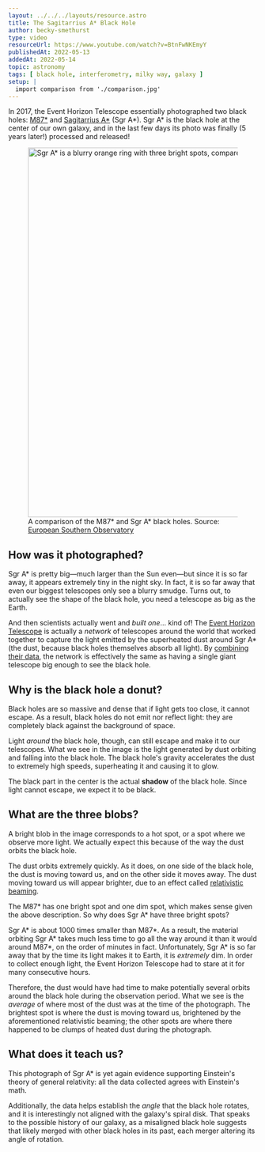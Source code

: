 ```yaml
---
layout: ../../../layouts/resource.astro
title: The Sagitarrius A* Black Hole
author: becky-smethurst
type: video
resourceUrl: https://www.youtube.com/watch?v=BtnFwNKEmyY
publishedAt: 2022-05-13
addedAt: 2022-05-14
topic: astronomy
tags: [ black hole, interferometry, milky way, galaxy ]
setup: |
  import comparison from './comparison.jpg'
---
```


In 2017, the Event Horizon Telescope essentially photographed two black holes: [M87*](https://en.wikipedia.org/wiki/Messier_87#Supermassive_black_hole_M87*) and [Sagitarrius A*](https://en.wikipedia.org/wiki/Sagittarius_A*) (<abbr>Sgr A*</abbr>). Sgr A* is the black hole at the center of our own galaxy, and in the last few days its photo was finally (5 years later!) processed and released!

<figure>
    <img-popout>
        <img src={comparison} alt="Sgr A* is a blurry orange ring with three bright spots, compared to the much larger M87* and its single bright spot." width="1280" height="748" />
    <img-popout>
    <figcaption>A comparison of the M87* and Sgr A* black holes. Source: <a href="https://www.eso.org/public/blog/spot-the-difference-sagittarius-a-m87/">European Southern Observatory</a></figcaption>
</figure>

## How was it photographed?

Sgr A* is pretty big—much larger than the Sun even—but since it is so far away, it appears extremely tiny in the night sky. In fact, it is so far away that even our biggest telescopes only see a blurry smudge. Turns out, to actually see the shape of the black hole, you need a telescope as big as the Earth.

And then scientists actually went and _built one_... kind of! The [Event Horizon Telescope](https://en.wikipedia.org/wiki/Event_Horizon_Telescope) is actually a _network_ of telescopes around the world that worked together to capture the light emitted by the superheated dust around Sgr A* (the dust, because black holes themselves absorb all light). By [combining their data](https://en.wikipedia.org/wiki/Very-long-baseline_interferometry), the network is effectively the same as having a single giant telescope big enough to see the black hole.

## Why is the black hole a donut?

Black holes are so massive and dense that if light gets too close, it cannot escape. As a result, black holes do not emit nor reflect light: they are completely black against the background of space.

Light _around_ the black hole, though, can still escape and make it to our telescopes. What we see in the image is the light generated by dust orbiting and falling into the black hole. The black hole's gravity accelerates the dust to extremely high speeds, superheating it and causing it to glow.

The black part in the center is the actual **shadow** of the black hole. Since light cannot escape, we expect it to be black.

## What are the three blobs?

A bright blob in the image corresponds to a hot spot, or a spot where we observe more light. We actually expect this because of the way the dust orbits the black hole.

The dust orbits extremely quickly. As it does, on one side of the black hole, the dust is moving toward us, and on the other side it moves away. The dust moving toward us will appear brighter, due to an effect called [relativistic beaming](https://en.wikipedia.org/wiki/Relativistic_beaming).

The M87* has one bright spot and one dim spot, which makes sense given the above description. So why does Sgr A* have three bright spots?

Sgr A* is about 1000 times smaller than M87*. As a result, the material orbiting Sgr A* takes much less time to go all the way around it than it would around M87*, on the order of minutes in fact. Unfortunately, Sgr A* is so far away that by the time its light makes it to Earth, it is _extremely_ dim. In order to collect enough light, the Event Horizon Telescope had to stare at it for many consecutive hours.

Therefore, the dust would have had time to make potentially several orbits around the black hole during the observation period. What we see is the _average_ of where most of the dust was at the time of the photograph. The brightest spot is where the dust is moving toward us, brightened by the aforementioned relativistic beaming; the other spots are where there happened to be clumps of heated dust during the photograph.

## What does it teach us?

This photograph of Sgr A* is yet again evidence supporting Einstein's theory of general relativity: all the data collected agrees with Einstein's math.

Additionally, the data helps establish the _angle_ that the black hole rotates, and it is interestingly not aligned with the galaxy's spiral disk. That speaks to the possible history of our galaxy, as a misaligned black hole suggests that likely merged with other black holes in its past, each merger altering its angle of rotation.
